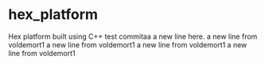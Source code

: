 # hex_platform
Hex platform built using C++
test commitaa
a new line here.
a new line from voldemort1
a new line from voldemort1
a new line from voldemort1
a new line from voldemort1
